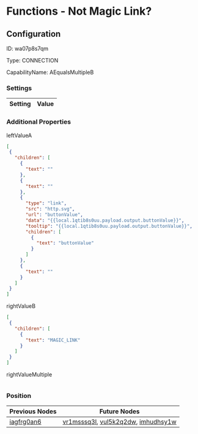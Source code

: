 # Functions - Not Magic Link?
## Configuration
ID:  wa07p8s7qm

Type: CONNECTION 

CapabilityName: AEqualsMultipleB

### Settings
| Setting | Value  |
| :------------------------ | ---------------------------------------- |
 




### Additional Properties
leftValueA
 ```json 
[
  {
    "children": [
      {
        "text": ""
      },
      {
        "text": ""
      },
      {
        "type": "link",
        "src": "http.svg",
        "url": "buttonValue",
        "data": "{{local.1qtib8s0uu.payload.output.buttonValue}}",
        "tooltip": "{{local.1qtib8s0uu.payload.output.buttonValue}}",
        "children": [
          {
            "text": "buttonValue"
          }
        ]
      },
      {
        "text": ""
      }
    ]
  }
]
```


rightValueB
 ```json 
[
  {
    "children": [
      {
        "text": "MAGIC_LINK"
      }
    ]
  }
]
```


rightValueMultiple
 ```json 

```




### Position
| Previous Nodes | Future Nodes |
| :------------- | ------------ |
| [iagfrg0an6](./iagfrg0an6.md) | [vr1msssq3l](./vr1msssq3l.md), [vul5k2q2dw](./vul5k2q2dw.md), [imhudhsy1w](./imhudhsy1w.md) |